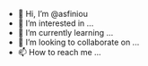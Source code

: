 - 👋 Hi, I’m @asfiniou
- 👀 I’m interested in ...
- 🌱 I’m currently learning ...
- 💞️ I’m looking to collaborate on ...
- 📫 How to reach me ...

<!---
asfiniou/asfiniou is a ✨ special ✨ repository because its `README.md` (this file) appears on your GitHub profile.
You can click the Preview link to take a look at your changes.
--->

